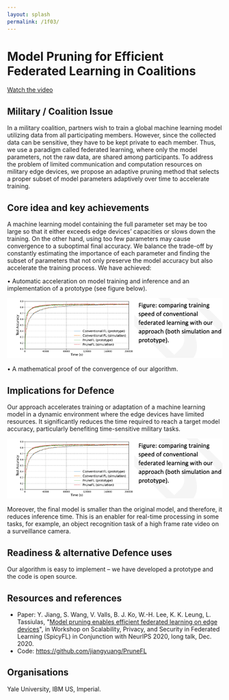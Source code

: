 ```yaml
---
layout: splash
permalink: /1f03/
---
```


# Model Pruning for Efficient Federated Learning in Coalitions

[Watch the video](https://ibm.box.com/v/Showcase-1f03-video)

## Military / Coalition Issue
In a military coalition, partners wish to train a global machine learning model utilizing data from all participating members. However, since the collected data can be sensitive, they have to be kept private to each member. Thus, we use a paradigm called federated learning, where only the model parameters, not the raw data, are shared among participants. To address the problem of limited communication and computation resources on military edge devices, we propose an adaptive pruning method that selects a proper subset of model parameters adaptively over time to accelerate training.

## Core idea and key achievements
A machine learning model containing the full parameter set may be too large so that it either exceeds edge devices’ capacities or slows down the training. On the other hand, using too few parameters may cause convergence to a suboptimal final accuracy. We balance the trade-off by constantly estimating the importance of each parameter and finding the subset of parameters that not only preserve the model accuracy but also accelerate the training process. We have achieved:

•	Automatic acceleration on model training and inference and an implementation of a prototype (see figure below).

![image info](/dais/achievements/images/1f03-fig1.png)

•	A mathematical proof of the convergence of our algorithm.

## Implications for Defence
Our approach accelerates training or adaptation of a machine learning model in a dynamic environment where the edge devices have limited resources. It significantly reduces the time required to reach a target model accuracy, particularly benefiting time-sensitive military tasks.

![image info](/dais/achievements/images/1f03-fig1.png)

Moreover, the final model is smaller than the original model, and therefore, it reduces inference time. This is an enabler for real-time processing in some tasks, for example, an object recognition task of a high frame rate video on a surveillance camera.


## Readiness & alternative Defence uses
Our algorithm is easy to implement – we have developed a prototype and the code is open source.

<!-- ![image info](/dais/achievements/images/1a02_figure1.jpg) -->

## Resources and references
* Paper: Y. Jiang, S. Wang, V. Valls, B. J. Ko, W.-H. Lee, K. K. Leung, L. Tassiulas, "[Model pruning enables efficient federated learning on edge devices](/doc-7012/)", in Workshop on Scalability, Privacy, and Security in Federated Learning (SpicyFL) in Conjunction with NeurIPS 2020, long talk, Dec. 2020.
* Code: https://github.com/jiangyuang/PruneFL


## Organisations
Yale University, IBM US, Imperial.

